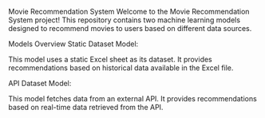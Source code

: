 Movie Recommendation System
Welcome to the Movie Recommendation System project! This repository contains two machine learning models designed to recommend movies to users based on different data sources.

Models Overview
Static Dataset Model:

This model uses a static Excel sheet as its dataset.
It provides recommendations based on historical data available in the Excel file.

API Dataset Model:

This model fetches data from an external API.
It provides recommendations based on real-time data retrieved from the API.
